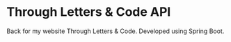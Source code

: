 # Through Letters & Code API
Back for my website Through Letters & Code.
Developed using Spring Boot.
